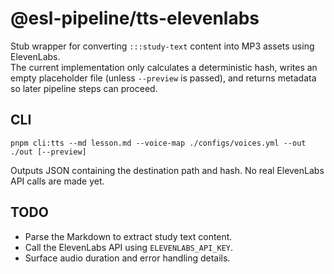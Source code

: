 # @esl-pipeline/tts-elevenlabs

Stub wrapper for converting `:::study-text` content into MP3 assets using ElevenLabs.  
The current implementation only calculates a deterministic hash, writes an empty placeholder file (unless `--preview` is passed), and returns metadata so later pipeline steps can proceed.

## CLI

```
pnpm cli:tts --md lesson.md --voice-map ./configs/voices.yml --out ./out [--preview]
```

Outputs JSON containing the destination path and hash. No real ElevenLabs API calls are made yet.

## TODO

- Parse the Markdown to extract study text content.
- Call the ElevenLabs API using `ELEVENLABS_API_KEY`.
- Surface audio duration and error handling details.
